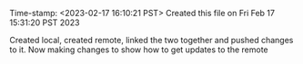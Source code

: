 Time-stamp: <2023-02-17 16:10:21 PST>
Created this file on Fri Feb 17 15:31:20 PST 2023

Created local, created remote, linked the two together and pushed changes to it. 
Now making changes to show how to get updates to the remote

